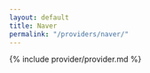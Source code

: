 ```yaml
---
layout: default
title: Naver
permalink: "/providers/naver/"
---
```


{% include provider/provider.md %}
